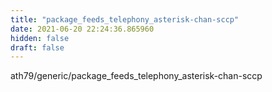 ```yaml
---
title: "package_feeds_telephony_asterisk-chan-sccp"
date: 2021-06-20 22:24:36.865960
hidden: false
draft: false
---
```


ath79/generic/package_feeds_telephony_asterisk-chan-sccp

